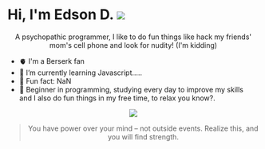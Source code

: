 
Hi, I'm Edson D. ![](https://img.shields.io/badge/stars%20⭐-1245-yellow) 
==

<p align="center"> A psychopathic programmer, I like to do fun things like hack my friends' mom's cell phone and look for nudity! (I'm kidding)</p> 


- 🫀 I'm a Berserk fan                      
- 🎯 I’m currently learning Javascript.....  
- 🥁 Fun fact: NaN
- 🌱 Beginner in programming, studying every day to improve my skills <br/> and I also do fun things in my free time, to relax you know?.

<p align="center">
  <a href="https://ski">
    <img src="https://skillicons.dev/icons?i=js,html,css,nodejs,bash,linux,vim" />
  </a>
</p>

<div align="center">

>You have power over your mind – not outside events. Realize this, and you will find strength.
    
</div>





